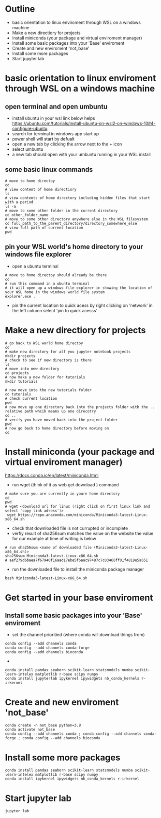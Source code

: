 # Outline 
* basic orientation to linux enviroment through WSL on a windows machine
* Make a new directiory for projects
* Install miniconda (your package and virtual enviroment manager)
* Install some basic packages into your 'Base' enviroment
* Create and new enviroment 'not_base' 
* Install some more packages
* Start jupyter lab


# basic orientation to linux enviroment through WSL on a windows machine
## open terminal and open umbuntu

* install ubuntu in your wsl link below helps
https://ubuntu.com/tutorials/install-ubuntu-on-wsl2-on-windows-10#4-configure-ubuntu
* search for terminal in windows app start up
* power shell will start by defualt
* open a new tab by clicking the arrow next to the + icon
* select umbuntu
* a new tab should open with your umbuntu running in your WSL install

## some basic linux commands
``` 
# move to home directoy 
cd
# view content of home directiory 
ls
# view contents of home directory including hidden files that start with a period
ls -a
# move to some other folder in the current directory
cd other_folder_name
# move to some other directory anywhere else in the WSL filesystem
cd full_path_to_the_parent_directory/directory_somewhere_else
# view full path of current location
pwd
```

## pin your WSL world's home directory to your windows file explorer 
* open a ubuntu terminal
``` 
# move to home directoy should already be there
cd
# run this command in a ubuntu terminal
# it will open up a windows file explorer in showing the location of your WSL home in the windows world file system
explorer.exe .
```
* pin the current location to quick acess by right clicking on 'network' in the left column
select 'pin to quick acesss'

# Make a new directiory for projects

``` 
# go back to WSL world home directoy 
cd
# make new directory for all you jupyter notebook projects
mkdir projects
# check to see if new directory is there 
ls 
# move into new directory
cd projects
# now make a new folder for tutorials
mkdir tutorials

# now move into the new tutorials folder
cd tutorials
# check current location
pwd 
# now move up one directory back into the projects folder with the .. relative path whcih means up one direcotry  
cd .. 
# verify you have moved back into the project folder 
pwd
# now go back to home directory before moving on 
cd
```

# Install miniconda (your package and virtual enviroment manager)

https://docs.conda.io/en/latest/miniconda.html




* run wget (think of it as web get download ) command
``` 
# make sure you are currently in youre home directory
cd 
pwd
# wget <download url for linux (right click on first linux link and select 'copy link adress')>
 wget https://repo.anaconda.com/miniconda/Miniconda3-latest-Linux-x86_64.sh
 ``` 

* check that downloaded file is not currupted or incomplete
* verfiy result of sha256sum matches the value on the website the value for our example at time of writing is below
``` 
# run sha256sum <name of downloaded file (Miniconda3-latest-Linux-x86_64.sh)>
sha256sum Miniconda3-latest-Linux-x86_64.sh
# aef279d6baea7f67940f16aad17ebe5f6aac97487c7c03466ff01f4819e5a651
``` 
* run the downloaded file to install the miniconda package manager
```
bash Miniconda3-latest-Linux-x86_64.sh

```
# Get started in your base enviroment

## Install some basic packages into your 'Base' enviroment


* set the channel prioritied (where conda will download things from)
``` 
conda config --add channels conda 
conda config --add channels conda-forge 
conda config --add channels bioconda
```
* 
```
conda install pandas seaborn scikit-learn statsmodels numba scikit-learn-intelex matplotlib r-base scipy numpy 
conda install jupyterlab ipykernel ipywidgets nb_conda_kernels r-irkernel
```

# Create and new enviroment 'not_base' 

``` 
conda create -n not_base python=3.8
conda activate not_base
conda config --add channels conda ; conda config --add channels conda-forge ; conda config --add channels bioconda
```
# Install some more packages

``` 
conda install pandas seaborn scikit-learn statsmodels numba scikit-learn-intelex matplotlib r-base scipy numpy 
conda install ipykernel ipywidgets nb_conda_kernels r-irkernel
```


# Start jupyter lab

``` 
jupyter lab
```
